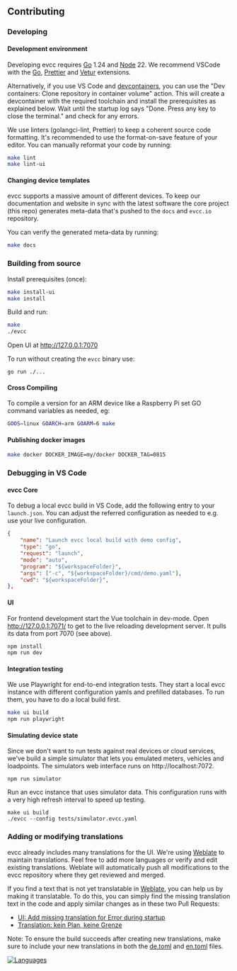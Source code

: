 ## Contributing

### Developing

#### Development environment

Developing evcc requires [Go][1] 1.24 and [Node][2] 22. We recommend VSCode with the [Go](https://marketplace.visualstudio.com/items?itemName=golang.Go), [Prettier](https://marketplace.visualstudio.com/items?itemName=esbenp.prettier-vscode) and [Vetur](https://marketplace.visualstudio.com/items?itemName=octref.vetur) extensions.

Alternatively, if you use VS Code and [devcontainers](https://code.visualstudio.com/docs/devcontainers/containers), you can use the "Dev containers: Clone repository in container volume" action. This will create a devcontainer with the required toolchain and install the prerequisites as explained below. Wait until the startup log says "Done. Press any key to close the terminal." and check for any errors.

We use linters (golangci-lint, Prettier) to keep a coherent source code formatting. It's recommended to use the format-on-save feature of your editor. You can manually reformat your code by running:

```sh
make lint
make lint-ui
```

#### Changing device templates

evcc supports a massive amount of different devices. To keep our documentation and website in sync with the latest software the core project (this repo) generates meta-data that's pushed to the `docs` and `evcc.io` repository.

You can verify the generated meta-data by running:

```sh
make docs
```

### Building from source

Install prerequisites (once):

```sh
make install-ui
make install
```

Build and run:

```sh
make
./evcc
```

Open UI at http://127.0.0.1:7070

To run without creating the `evcc` binary use:

    go run ./...

#### Cross Compiling

To compile a version for an ARM device like a Raspberry Pi set GO command variables as needed, eg:

```sh
GOOS=linux GOARCH=arm GOARM=6 make
```

#### Publishing docker images

```sh
make docker DOCKER_IMAGE=my/docker DOCKER_TAG=0815
```

### Debugging in VS Code

#### evcc Core

To debug a local evcc build in VS Code, add the following entry to your `launch.json`.
You can adjust the referred configuration as needed to e.g. use your live configuration.

```json
{
    "name": "Launch evcc local build with demo config",
    "type": "go",
    "request": "launch",
    "mode": "auto",
    "program": "${workspaceFolder}",
    "args": ["-c", "${workspaceFolder}/cmd/demo.yaml"],
    "cwd": "${workspaceFolder}",
},
```

#### UI

For frontend development start the Vue toolchain in dev-mode. Open http://127.0.0.1:7071/ to get to the live reloading development server. It pulls its data from port 7070 (see above).

```sh
npm install
npm run dev
```

#### Integration testing

We use Playwright for end-to-end integration tests. They start a local evcc instance with different configuration yamls and prefilled databases. To run them, you have to do a local build first.

```sh
make ui build
npm run playwright
```

#### Simulating device state

Since we don't want to run tests against real devices or cloud services, we've build a simple simulator that lets you emulated meters, vehicles and loadpoints. The simulators web interface runs on http://localhost:7072.

```
npm run simulator
```

Run an evcc instance that uses simulator data. This configuration runs with a very high refresh interval to speed up testing.

```
make ui build
./evcc --config tests/simulator.evcc.yaml
```

### Adding or modifying translations

evcc already includes many translations for the UI. We're using [Weblate](https://hosted.weblate.org/projects/evcc/evcc/) to maintain translations. Feel free to add more languages or verify and edit existing translations. Weblate will automatically push all modifications to the evcc repository where they get reviewed and merged.

If you find a text that is not yet translatable in [Weblate](https://hosted.weblate.org/projects/evcc/evcc/), you can help us by making it translatable. To do this, you can simply find the missing translation text in the code and apply similar changes as in these two Pull Requests:

- [UI: Add missing translation for Error during startup](https://github.com/evcc-io/evcc/pull/14695)
- [Translation: kein Plan, keine Grenze](https://github.com/evcc-io/evcc/pull/7461/)

Note: To ensure the build succeeds after creating new translations, make sure to include your new translations in both the [de.toml](i18n/de.toml) and [en.toml](i18n/en.toml) files.

[![Languages](https://hosted.weblate.org/widgets/evcc/-/evcc/multi-auto.svg)](https://hosted.weblate.org/engage/evcc/)

[1]: https://go.dev
[2]: https://nodejs.org/
